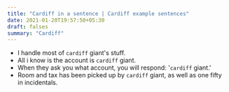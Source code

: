 ```yaml
---
title: "Cardiff in a sentence | Cardiff example sentences"
date: 2021-01-20T19:57:50+05:30
draft: falses
summary: "Cardiff"
---
```

- I handle most of `cardiff` giant's stuff.
- All i know is the account is `cardiff` giant.
- When they ask you what account, you will respond: '`cardiff` giant.'
- Room and tax has been picked up by `cardiff` giant, as well as one fifty in incidentals.
                 
